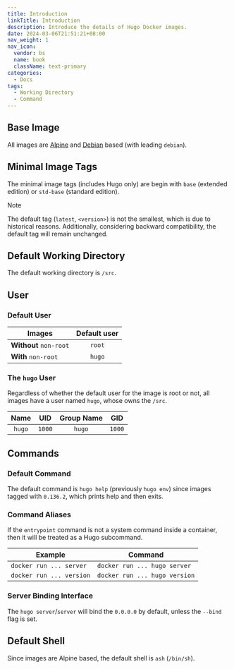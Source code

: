 ```yaml
---
title: Introduction
linkTitle: Introduction
description: Introduce the details of Hugo Docker images.
date: 2024-03-06T21:51:21+08:00
nav_weight: 1
nav_icon:
  vendor: bs
  name: book
  className: text-primary
categories:
  - Docs
tags:
  - Working Directory
  - Command
---
```


## Base Image

All images are [Alpine](https://hub.docker.com/_/alpine) and [Debian](https://hub.docker.com/_/debian) based (with leading `debian`).

## Minimal Image Tags

The minimal image tags (includes Hugo only) are begin with `base` (extended edition) or `std-base` (standard edition).

> [!NOTE]
> The default tag (`latest`, `<version>`) is not the smallest, which is due to historical reasons. Additionally, considering backward compatibility, the default tag will remain unchanged.

## Default Working Directory

The default working directory is `/src`.

## User

### Default User

| Images                 | Default user |
| ---------------------- | :----------: |
| **Without** `non-root` | `root`       |
| **With** `non-root`    | `hugo`       |

### The `hugo` User

Regardless of whether the default user for the image is root or not, all images have a user named `hugo`, whose owns the `/src`.

| Name   |  UID   | Group Name |  GID   |
| :----: | :----: | :--------: | :----: |
| `hugo` | `1000` |   `hugo`   | `1000` |

## Commands

### Default Command

The default command is `hugo help` (previously `hugo env`) since images tagged with `0.136.2`, which prints help and then exits.

### Command Aliases

If the `entrypoint` command is not a system command inside a container, then it will be treated as a Hugo subcommand.

| Example   | Command        |
| --------- | -------------- |
| `docker run ... server`  | `docker run ... hugo server`  |
| `docker run ... version` | `docker run ... hugo version` |

### Server Binding Interface

The `hugo server`/`server` will bind the `0.0.0.0` by default, unless the `--bind` flag is set.

## Default Shell

Since images are Alpine based, the default shell is `ash` (`/bin/sh`).
